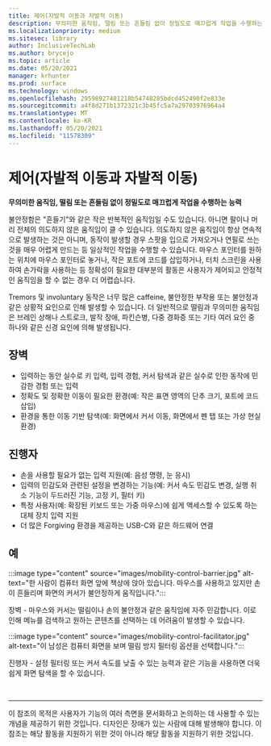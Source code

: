 ```yaml
---
title: 제어(자발적 이동과 자발적 이동)
description: 무의미한 움직임, 떨림 또는 흔들림 없이 정밀도로 매끄럽게 작업을 수행하는 능력
ms.localizationpriority: medium
ms.sitesec: library
author: InclusiveTechLab
ms.author: brycejo
ms.topic: article
ms.date: 05/20/2021
manager: krhunter
ms.prod: surface
ms.technology: windows
ms.openlocfilehash: 29598927481218b54748285bdcd452490f2e833e
ms.sourcegitcommit: a4f8d271b1372321c3b45fc5a7a29703976964a4
ms.translationtype: MT
ms.contentlocale: ko-KR
ms.lasthandoff: 05/20/2021
ms.locfileid: "11578309"
---
```

# <a name="control-voluntary-vs-involuntary-movement"></a>제어(자발적 이동과 자발적 이동)

**무의미한 움직임, 떨림 또는 흔들림 없이 정밀도로 매끄럽게 작업을 수행하는 능력**

불안정함은 "흔들기"와 같은 작은 반복적인 움직임일 수도 있습니다. 아니면 팔이나 머리 전체의 의도하지 않은 움직임이 클 수 있습니다. 의도하지 않은 움직임이 항상 연속적으로 발생하는 것은 아니며, 동작이 발생할 경우 스팟을 입으로 가져오거나 연필로 쓰는 것을 매우 어렵게 만드는 등 일상적인 작업을 수행할 수 있습니다. 마우스 포인터를 원하는 위치에 마우스 포인터로 놓거나, 작은 포트에 코드를 삽입하거나, 터치 스크린을 사용하여 손가락을 사용하는 등 정확성이 필요한 대부분의 활동은 사용자가 제어되고 안정적인 움직임을 할 수 없는 경우 더 어렵습니다.

Tremors 및 involuntary 동작은 너무 많은 caffeine, 불안정한 부작용 또는 불안정과 같은 상황적 요인으로 인해 발생할 수 있습니다. 더 일반적으로 떨림과 무의미한 움직임은 브레인 상해나 스트로크, 발작 장애, 파킨슨병, 다중 경화증 또는 기타 여러 요인 중 하나와 같은 신경 요인에 의해 발생됩니다.

## <a name="barriers"></a>장벽
* 입력하는 동안 실수로 키 입력, 입력 경험, 커서 탐색과 같은 실수로 인한 동작에 민감한 경험 또는 입력
* 정확도 및 정확한 이동이 필요한 환경(예: 작은 표면 영역의 단추 크기, 포트에 코드 삽입)
* 환경을 통한 이동 기반 탐색(예: 화면에서 커서 이동, 화면에서 펜 탭 또는 가상 현실 환경)

## <a name="facilitators"></a>진행자
* 손을 사용할 필요가 없는 입력 지원(예: 음성 명령, 눈 응시)
* 입력의 민감도와 관련된 설정을 변경하는 기능(예: 커서 속도 민감도 변경, 실행 취소 기능이 두드러진 기능, 고정 키, 필터 키)
* 특정 사용자(예: 확장된 키보드 또는 가중 마우스)에 쉽게 액세스할 수 있도록 하는 대체 장치 입력 지원
* 더 많은 Forgiving 환경을 제공하는 USB-C와 같은 하드웨어 연결


## <a name="examples"></a>예

:::image type="content" source="images/mobility-control-barrier.jpg" alt-text="한 사람이 컴퓨터 화면 앞에 책상에 앉아 있습니다. 마우스를 사용하고 있지만 손이 흔들리며 화면의 커서가 불안정하게 움직입니다.":::

장벽 - 마우스와 커서는 떨림이나 손의 불안정과 같은 움직임에 자주 민감합니다. 이로 인해 메뉴를 검색하고 원하는 콘텐츠를 선택하는 데 어려움이 발생할 수 있습니다.

:::image type="content" source="images/mobility-control-facilitator.jpg" alt-text="이 남성은 컴퓨터 화면을 보며 떨림 방지 필터링 옵션을 선택합니다.":::

진행자 - 설정 필터링 또는 커서 속도를 낮출 수 있는 능력과 같은 기능을 사용하면 더욱 쉽게 화면 탐색을 할 수 있습니다.


&nbsp;

[comment]: # (Footer 문)
___
이 참조의 목적은 사용자가 기능의 여러 측면을 문서화하고 논의하는 데 사용할 수 있는 개념을 제공하기 위한 것입니다. 디자인은 장애가 있는 사람에 대해 발생해야 합니다. 이 참조는 해당 활동을 지원하기 위한 것이 아니라 해당 활동을 지원하기 위한 것입니다. 